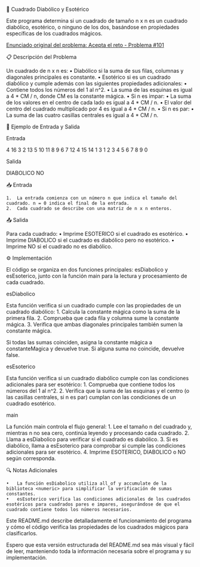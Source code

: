 🧩 Cuadrado Diabólico y Esotérico

Este programa determina si un cuadrado de tamaño n x n es un cuadrado diabólico, esotérico, o ninguno de los dos, basándose en propiedades específicas de los cuadrados mágicos.

[	Enunciado original del problema: Acepta el reto - Problema #101](https://aceptaelreto.com/problem/statement.php?id=101)

📋 Descripción del Problema

Un cuadrado de n x n es:
	•	Diabólico si la suma de sus filas, columnas y diagonales principales es constante.
	•	Esotérico si es un cuadrado diabólico y cumple además con las siguientes propiedades adicionales:
	•	Contiene todos los números del 1 al n^2.
	•	La suma de las esquinas es igual a 4 * CM / n, donde CM es la constante mágica.
	•	Si n es impar:
	•	La suma de los valores en el centro de cada lado es igual a 4 * CM / n.
	•	El valor del centro del cuadrado multiplicado por 4 es igual a 4 * CM / n.
	•	Si n es par:
	•	La suma de las cuatro casillas centrales es igual a 4 * CM / n.

🔢 Ejemplo de Entrada y Salida

Entrada

4
16 3 2 13
5 10 11 8
9 6 7 12
4 15 14 1
3
1 2 3
4 5 6
7 8 9
0

Salida

DIABOLICO
NO

📥 Entrada

	1.	La entrada comienza con un número n que indica el tamaño del cuadrado. n = 0 indica el final de la entrada.
	2.	Cada cuadrado se describe con una matriz de n x n enteros.

📤 Salida

Para cada cuadrado:
	•	Imprime ESOTERICO si el cuadrado es esotérico.
	•	Imprime DIABOLICO si el cuadrado es diabólico pero no esotérico.
	•	Imprime NO si el cuadrado no es diabólico.

⚙️ Implementación

El código se organiza en dos funciones principales: esDiabolico y esEsoterico, junto con la función main para la lectura y procesamiento de cada cuadrado.

esDiabolico

Esta función verifica si un cuadrado cumple con las propiedades de un cuadrado diabólico:
	1.	Calcula la constante mágica como la suma de la primera fila.
	2.	Comprueba que cada fila y columna sume la constante mágica.
	3.	Verifica que ambas diagonales principales también sumen la constante mágica.

Si todas las sumas coinciden, asigna la constante mágica a constanteMagica y devuelve true. Si alguna suma no coincide, devuelve false.

esEsoterico

Esta función verifica si un cuadrado diabólico cumple con las condiciones adicionales para ser esotérico:
	1.	Comprueba que contiene todos los números del 1 al n^2.
	2.	Verifica que la suma de las esquinas y el centro (o las casillas centrales, si n es par) cumplan con las condiciones de un cuadrado esotérico.

main

La función main controla el flujo general:
	1.	Lee el tamaño n del cuadrado y, mientras n no sea cero, continúa leyendo y procesando cada cuadrado.
	2.	Llama a esDiabolico para verificar si el cuadrado es diabólico.
	3.	Si es diabólico, llama a esEsoterico para comprobar si cumple las condiciones adicionales para ser esotérico.
	4.	Imprime ESOTERICO, DIABOLICO o NO según corresponda.


🔍 Notas Adicionales

	•	La función esDiabolico utiliza all_of y accumulate de la biblioteca <numeric> para simplificar la verificación de sumas constantes.
	•	esEsoterico verifica las condiciones adicionales de los cuadrados esotéricos para cuadrados pares e impares, asegurándose de que el cuadrado contiene todos los números necesarios.

Este README.md describe detalladamente el funcionamiento del programa y cómo el código verifica las propiedades de los cuadrados mágicos para clasificarlos.

Espero que esta versión estructurada del README.md sea más visual y fácil de leer, manteniendo toda la información necesaria sobre el programa y su implementación.
